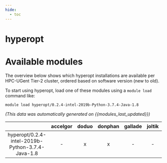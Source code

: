 ```yaml
---
hide:
  - toc
---
```


hyperopt
========

# Available modules


The overview below shows which hyperopt installations are available per HPC-UGent Tier-2 cluster, ordered based on software version (new to old).

To start using hyperopt, load one of these modules using a `module load` command like:

```shell
module load hyperopt/0.2.4-intel-2019b-Python-3.7.4-Java-1.8
```

*(This data was automatically generated on {{modules_last_updated}})*  

| |accelgor|doduo|donphan|gallade|joltik|shinx|
| :---: | :---: | :---: | :---: | :---: | :---: | :---: |
|hyperopt/0.2.4-intel-2019b-Python-3.7.4-Java-1.8|-|x|x|-|-|-|
